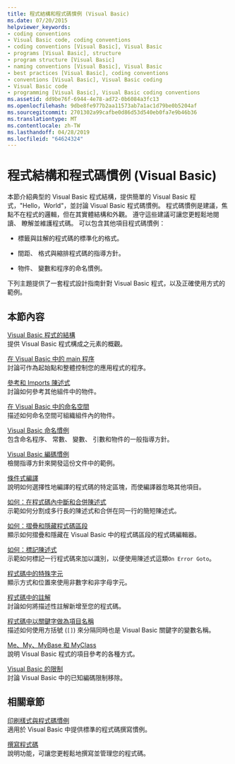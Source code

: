 ```yaml
---
title: 程式結構和程式碼慣例 (Visual Basic)
ms.date: 07/20/2015
helpviewer_keywords:
- coding conventions
- Visual Basic code, coding conventions
- coding conventions [Visual Basic], Visual Basic
- programs [Visual Basic], structure
- program structure [Visual Basic]
- naming conventions [Visual Basic], Visual Basic
- best practices [Visual Basic], coding conventions
- conventions [Visual Basic], Visual Basic coding
- Visual Basic code
- programming [Visual Basic], Visual Basic coding conventions
ms.assetid: dd9be76f-6944-4e78-ad72-0b6084a3fc13
ms.openlocfilehash: 9dbe8fe977b2aa11573ab7a1ac1d79be0b5204af
ms.sourcegitcommit: 2701302a99cafbe0d86d53d540eb0fa7e9b46b36
ms.translationtype: MT
ms.contentlocale: zh-TW
ms.lasthandoff: 04/28/2019
ms.locfileid: "64624324"
---
```

# <a name="program-structure-and-code-conventions-visual-basic"></a>程式結構和程式碼慣例 (Visual Basic)
本節介紹典型的 Visual Basic 程式結構，提供簡單的 Visual Basic 程式，"Hello，World"，並討論 Visual Basic 程式碼慣例。 程式碼慣例是建議，焦點不在程式的邏輯，但在其實體結構和外觀。 遵守這些建議可讓您更輕鬆地閱讀、 瞭解並維護程式碼。 可以包含其他項目程式碼慣例：  
  
- 標籤與註解的程式碼的標準化的格式。  
  
- 間距、 格式與縮排程式碼的指導方針。  
  
- 物件、 變數和程序的命名慣例。  
  
 下列主題提供了一套程式設計指南針對 Visual Basic 程式，以及正確使用方式的範例。  
  
## <a name="in-this-section"></a>本節內容  
 [Visual Basic 程式的結構](../../../visual-basic/programming-guide/program-structure/structure-of-a-visual-basic-program.md)  
 提供 Visual Basic 程式構成之元素的概觀。  
  
 [在 Visual Basic 中的 main 程序](../../../visual-basic/programming-guide/program-structure/main-procedure.md)  
 討論可作為起始點和整體控制您的應用程式的程序。  
  
 [參考和 Imports 陳述式](../../../visual-basic/programming-guide/program-structure/references-and-the-imports-statement.md)  
 討論如何參考其他組件中的物件。  
  
 [在 Visual Basic 中的命名空間](../../../visual-basic/programming-guide/program-structure/namespaces.md)  
 描述如何命名空間可組織組件內的物件。  
  
 [Visual Basic 命名慣例](../../../visual-basic/programming-guide/program-structure/naming-conventions.md)  
 包含命名程序、 常數、 變數、 引數和物件的一般指導方針。  
  
 [Visual Basic 編碼慣例](../../../visual-basic/programming-guide/program-structure/coding-conventions.md)  
 檢閱指導方針來開發這份文件中的範例。  
  
 [條件式編譯](../../../visual-basic/programming-guide/program-structure/conditional-compilation.md)  
 說明如何選擇性地編譯的程式碼的特定區塊，而使編譯器忽略其他項目。  
  
 [如何：在程式碼內中斷和合併陳述式](../../../visual-basic/programming-guide/program-structure/how-to-break-and-combine-statements-in-code.md)  
 示範如何分割成多行長的陳述式和合併在同一行的簡短陳述式。  
  
 [如何：摺疊和隱藏程式碼區段](../../../visual-basic/programming-guide/program-structure/how-to-collapse-and-hide-sections-of-code.md)  
 顯示如何摺疊和隱藏在 Visual Basic 中的程式碼區段的程式碼編輯器。  
  
 [如何：標記陳述式](../../../visual-basic/programming-guide/program-structure/how-to-label-statements.md)  
 示範如何標記一行程式碼來加以識別，以便使用陳述式這類`On Error Goto`。  
  
 [程式碼中的特殊字元](../../../visual-basic/programming-guide/program-structure/special-characters-in-code.md)  
 顯示方式和位置來使用非數字和非字母字元。  
  
 [程式碼中的註解](../../../visual-basic/programming-guide/program-structure/comments-in-code.md)  
 討論如何將描述性註解新增至您的程式碼。  
  
 [程式碼中以關鍵字做為項目名稱](../../../visual-basic/programming-guide/program-structure/keywords-as-element-names-in-code.md)  
 描述如何使用方括號 (`[]`) 來分隔同時也是 Visual Basic 關鍵字的變數名稱。  
  
 [Me、My、MyBase 和 MyClass](../../../visual-basic/programming-guide/program-structure/me-my-mybase-and-myclass.md)  
 說明 Visual Basic 程式的項目參考的各種方式。  
  
 [Visual Basic 的限制](../../../visual-basic/programming-guide/program-structure/limitations.md)  
 討論 Visual Basic 中的已知編碼限制移除。  
  
## <a name="related-sections"></a>相關章節  
 [印刷樣式與程式碼慣例](../../../visual-basic/language-reference/typographic-and-code-conventions.md)  
 適用於 Visual Basic 中提供標準的程式碼撰寫慣例。  
  
 [撰寫程式碼](/visualstudio/ide/writing-code-in-the-code-and-text-editor)  
 說明功能，可讓您更輕鬆地撰寫並管理您的程式碼。
